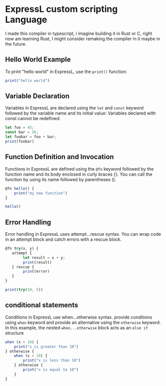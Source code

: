 # ExpressL custom scripting Language
 I made this compiler in typescript, i imagine building it in Rust or C, right now am learning Rust, I might consider remaking the compiler in it maybe in the future.

## Hello World Example

To print "hello world" in ExpressL, use the `print()` function:

```typescript
print("hello world")
```

## Variable Declaration

Variables in ExpressL are declared using the `let` and `const` keyword followed by the variable name and its initial value:  Variables declared with const cannot be redefined:

``` typescript
let foo = 45;
const bar = 56;
let foobar = foo + bar;
print(foobar)
```

## Function Definition and Invocation

Functions in ExpressL are defined using the `@fn` keyword followed by the function name and its body enclosed in curly braces {}. You can call the function by using its name followed by parentheses ().

```typescript
@fn hello() {
    print("my new function")
}

hello()

```

## Error Handling 

Error handling in ExpressL uses  attempt...rescue syntax. You can wrap code in an attempt block and catch errors with a rescue block.

```typescript
@fn try(x, y) {
   attempt {
        let result = x + y;
        print(result)
   } rescue {
        print(error)
   }
}

print(try(10, 5))

```

## conditional statements

Conditions in ExpressL use when...otherwise syntax. provide  conditions using `when` keyword and provide an alternative using the `otherwise` keyword. In this example, the nested `when...otherwise` block acts as an `else if` structure

```typescript
when (x > 10) {
    print("x is greater than 10")
} otherwise {
    when (x < 10) {
        print("x is less than 10")
    } otherwise {
        print("x is equal to 10")
    }
}
```